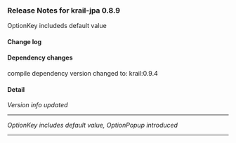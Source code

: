 ### Release Notes for krail-jpa 0.8.9

OptionKey includeds default value

#### Change log



#### Dependency changes

   compile dependency version changed to: krail:0.9.4

#### Detail

*Version info updated*


---
*OptionKey includes default value, OptionPopup introduced*


---
